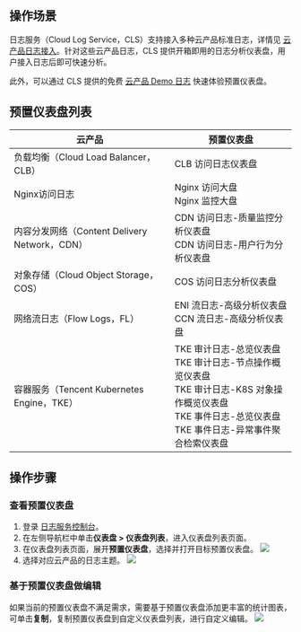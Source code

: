 ## 操作场景
日志服务（Cloud Log Service，CLS）支持接入多种云产品标准日志，详情见 [云产品日志接入](https://cloud.tencent.com/document/product/614/47611)。针对这些云产品日志，CLS 提供开箱即用的日志分析仪表盘，用户接入日志后即可快速分析。

此外，可以通过 CLS 提供的免费 [云产品 Demo 日志](https://cloud.tencent.com/document/product/614/64538) 快速体验预置仪表盘。



## 预置仪表盘列表

| 云产品                                        | 预置仪表盘                                                   |
| --------------------------------------------- | ------------------------------------------------------------ |
| 负载均衡（Cloud Load Balancer，CLB）          | CLB 访问日志仪表盘                                           |
| Nginx访问日志                                 | Nginx 访问大盘</br>Nginx 监控大盘                             |
| 内容分发网络（Content Delivery Network，CDN） | CDN 访问日志-质量监控分析仪表盘  </br>CDN 访问日志-用户行为分析仪表盘 |
| 对象存储（Cloud Object Storage，COS）         | COS 访问日志分析仪表盘                                       |
| 网络流日志（Flow Logs，FL）                   | ENI 流日志-高级分析仪表盘</br>CCN 流日志-高级分析仪表盘       |
| 容器服务（Tencent Kubernetes Engine，TKE）    | TKE 审计日志-总览仪表盘 <br/>TKE 审计日志-节点操作概览仪表盘<br/>TKE 审计日志-K8S 对象操作概览仪表盘 <br/>TKE 事件日志-总览仪表盘 <br/>TKE 事件日志-异常事件聚合检索仪表盘 |

## 操作步骤

### 查看预置仪表盘

1. 登录 [日志服务控制台](https://console.cloud.tencent.com/cls/overview)。
2. 在左侧导航栏中单击**仪表盘 > 仪表盘列表**，进入仪表盘列表页面。
3. 在仪表盘列表页面，展开**预置仪表盘**，选择并打开目标预置仪表盘。
![](https://qcloudimg.tencent-cloud.cn/raw/28ef89d4afe3e12003639897cce5312e.png)
4. 选择对应云产品的日志主题。
![](https://qcloudimg.tencent-cloud.cn/raw/b36b82bae95063151a79fe9393f30915.png)


### 基于预置仪表盘做编辑

如果当前的预置仪表盘不满足需求，需要基于预置仪表盘添加更丰富的统计图表，可单击**复制**，复制预置仪表盘到自定义仪表盘列表，进行自定义编辑。
![](https://qcloudimg.tencent-cloud.cn/raw/4273c75435fcd03f69531db804cc3788.png)
